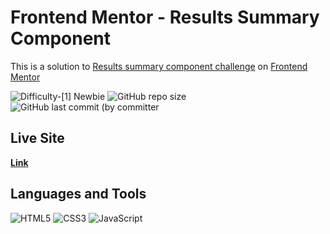 # Frontend Mentor - Results Summary Component
This is a solution 
to [Results summary component challenge](https://www.frontendmentor.io/challenges/product-preview-card-component-GO7UmttRfa)
on [Frontend Mentor](https://www.frontendmentor.io)

![Difficulty-[1] Newbie](<https://img.shields.io/badge/Difficulty-[1] Newbie-20B2AA?style=for-the-badge>)
![GitHub repo size](<https://img.shields.io/github/repo-size/I-antiva-I/ResultsSummary?label=Repo size&style=for-the-badge>)
![GitHub last commit (by committer](<https://img.shields.io/github/last-commit/I-antiva-I/ResultsSummary?label=Last commit&style=for-the-badge>)

## Live Site
[**Link**](https://i-antiva-i.github.io/ResultsSummary)

## Languages and Tools
![HTML5](https://img.shields.io/badge/HTML5-E34F26?style=for-the-badge&logo=html5&logoColor=white)
![CSS3](https://img.shields.io/badge/CSS3-1572B6?style=for-the-badge&logo=css3&logoColor=white)
![JavaScript](https://img.shields.io/badge/JavaScript-424242?style=for-the-badge&logo=javascript&logoColor=F7DF1E)
